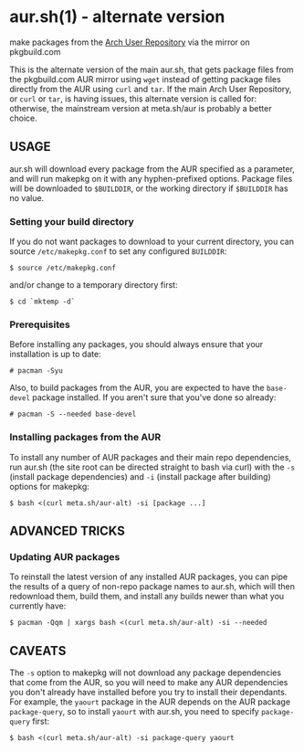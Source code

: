 # aur.sh(1) - alternate version

make packages from the [Arch User Repository](https://aur.archlinux.org/)
via the mirror on pkgbuild.com

This is the alternate version of the main aur.sh, that gets package files from
the pkgbuild.com AUR mirror using `wget` instead of getting package files
directly from the AUR using `curl` and `tar`. If the main Arch User Repository,
or `curl` or `tar`, is having issues, this alternate version is called for:
otherwise, the mainstream version at meta.sh/aur is probably a better choice.

## USAGE

aur.sh will download every package from the AUR specified as a parameter,
and will run makepkg on it with any hyphen-prefixed options. Package files will
be downloaded to `$BUILDDIR`, or the working directory if `$BUILDDIR` has no
value.

### Setting your build directory

If you do not want packages to download to your current directory,
you can source `/etc/makepkg.conf` to set any configured `BUILDDIR`:

    $ source /etc/makepkg.conf

and/or change to a temporary directory first:

    $ cd `mktemp -d`

### Prerequisites

Before installing any packages, you should always ensure that your installation
is up to date:

    # pacman -Syu

Also, to build packages from the AUR, you are expected to have the `base-devel`
package installed. If you aren't sure that you've done so already:

    # pacman -S --needed base-devel

### Installing packages from the AUR

To install any number of AUR packages and their main repo dependencies, run
aur.sh (the site root can be directed straight to bash via curl) with the `-s`
(install package dependencies) and `-i` (install package after building)
options for makepkg:

    $ bash <(curl meta.sh/aur-alt) -si [package ...]

## ADVANCED TRICKS

### Updating AUR packages

To reinstall the latest version of any installed AUR packages, you can pipe the
results of a query of non-repo package names to aur.sh, which will then
redownload them, build them, and install any builds newer than what you
currently have:

    $ pacman -Qqm | xargs bash <(curl meta.sh/aur-alt) -si --needed

## CAVEATS

The `-s` option to makepkg will not download any package dependencies that come
from the AUR, so you will need to make any AUR dependencies you don't already
have installed before you try to install their dependants. For example, the
`yaourt` package in the AUR depends on the AUR package `package-query`, so to
install `yaourt` with aur.sh, you need to specify `package-query` first:

    $ bash <(curl meta.sh/aur-alt) -si package-query yaourt
